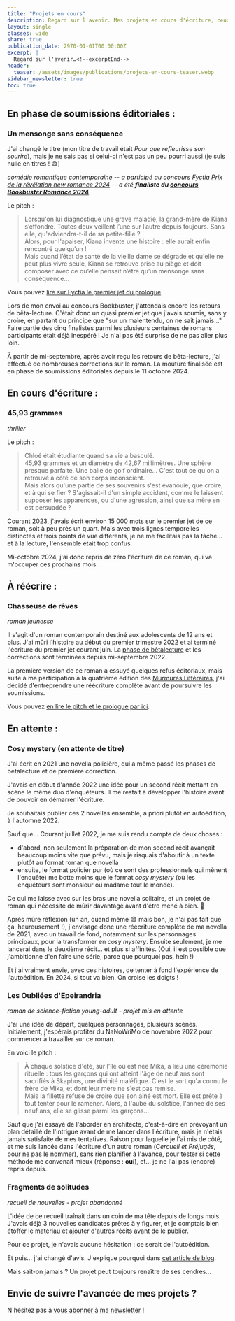 ```yaml
---
title: "Projets en cours"
description: Regard sur l'avenir. Mes projets en cours d'écriture, ceux à paraître, ceux qui attendent que les autres leur laissent la place...
layout: single
classes: wide
share: true
publication_date: 2970-01-01T00:00:00Z
excerpt: |
  Regard sur l'avenir…<!--excerptEnd-->
header:
  teaser: /assets/images/publications/projets-en-cours-teaser.webp
sidebar_newsletter: true
toc: true
---
```


## En phase de soumissions éditoriales&nbsp;:

### Un mensonge sans conséquence

J'ai changé le titre (mon titre de travail était *Pour que refleurisse son sourire*), mais je ne sais pas si celui-ci n'est pas un peu pourri aussi (je suis nulle en titres&nbsp;! 😅)

*comédie romantique contemporaine -- a participé au concours Fyctia <a href="https://www.fyctia.com/stories/et-que-refleurisse-son-sourire" target="_blank">Prix de la révélation new romance 2024</a>
-- a été **finaliste du <a href="https://www.instagram.com/p/C8O5XMRqK0P/?img_index=5" target="_blank">concours Bookbuster Romance 2024</a>***

Le pitch&nbsp;:
> Lorsqu'on lui diagnostique une grave maladie, la grand-mère de Kiana s’effondre. Toutes deux veillent l’une sur l’autre depuis toujours. Sans elle, qu'adviendra-t-il de sa petite-fille&nbsp;?
> <br />Alors, pour l'apaiser, Kiana invente une histoire&nbsp;: elle aurait enfin rencontré quelqu’un&nbsp;!
> <br />Mais quand l’état de santé de la vieille dame se dégrade et qu'elle ne peut plus vivre seule, Kiana se retrouve prise au piège et doit composer avec ce qu’elle pensait n’être qu’un mensonge sans conséquence&hellip;

Vous pouvez <a href="https://www.fyctia.com/stories/et-que-refleurisse-son-sourire" target="_blank">lire sur Fyctia le premier jet du prologue</a>.

Lors de mon envoi au concours Bookbuster, j'attendais encore les retours de bêta-lecture. C'était donc un quasi premier jet que j'avais soumis, sans y croire, en partant du principe que "sur un malentendu, on ne sait jamais&hellip;" Faire partie des cinq finalistes parmi les plusieurs centaines de romans participants était déjà inespéré&nbsp;! Je n'ai pas été surprise de ne pas aller plus loin.

À partir de mi-septembre, après avoir reçu les retours de bêta-lecture, j'ai effectué de nombreuses corrections sur le roman. La mouture finalisée est en phase de soumissions éditoriales depuis le 11 octobre 2024.


## En cours d'écriture&nbsp;:

### 45,93&nbsp;grammes

*thriller*

Le pitch&nbsp;:
> Chloé était étudiante quand sa vie a basculé.
> <br />45,93&nbsp;grammes et un diamètre de 42,67&nbsp;millimètres. Une sphère presque parfaite. Une balle de golf ordinaire&hellip; C'est tout ce qu'on a retrouvé à côté de son corps inconscient.
> <br />Mais alors qu'une partie de ses souvenirs s'est évanouie, que croire, et à qui se fier&nbsp;? S'agissait-il d'un simple accident, comme le laissent supposer les apparences, ou d'une agression, ainsi que sa mère en est persuadée&nbsp;?

Courant 2023, j'avais écrit environ 15&nbsp;000&nbsp;mots sur le premier jet de ce roman, soit à peu près un quart. Mais avec trois lignes temporelles distinctes et trois points de vue différents, je ne me facilitais pas la tâche&hellip; et à la lecture, l'ensemble était trop confus.

Mi-octobre 2024, j'ai donc repris de zéro l'écriture de ce roman, qui va m'occuper ces prochains mois.


## À réécrire&nbsp;:

### Chasseuse de rêves

*roman jeunesse*

Il s'agit d'un roman contemporain destiné aux adolescents de 12 ans et plus. J'ai mûri l'histoire au début du premier trimestre 2022 et ai terminé l'écriture du premier jet courant juin. La [phase de bêtalecture](/ecriture/2022/06/23/b%C3%AAta-lecture-chasseuse-de-r%C3%AAves.html) et les corrections sont terminées depuis mi-septembre 2022.

La première version de ce roman a essuyé quelques refus éditoriaux, mais suite à ma participation à la quatrième édition des <a href="https://www.murmures-litteraires.fr/" target="_blank">Murmures Littéraires</a>, j'ai décidé d'entreprendre une réécriture complète avant de poursuivre les soumissions.

Vous pouvez [en lire le pitch et le prologue par ici](/ecriture/2022/06/23/bêta-lecture-chasseuse-de-rêves.html#chasseuse-de-rêves-quest-ce-que-cest-).


## En attente&nbsp;:

### Cosy mystery (en attente de titre)

J'ai écrit en 2021 une novella policière, qui a même passé les phases de betalecture et de première correction.

J'avais en début d'année 2022 une idée pour un second récit mettant en scène le même duo d'enquêteurs. Il me restait à développer l'histoire avant de pouvoir en démarrer l'écriture.

Je souhaitais publier ces 2 novellas ensemble, a priori plutôt en autoédition, à l'automne 2022.

Sauf que&hellip; Courant juillet 2022, je me suis rendu compte de deux choses&nbsp;:

- d'abord, non seulement la préparation de mon second récit avançait beaucoup moins vite que prévu, mais je risquais d'aboutir à un texte plutôt au format roman que novella
- ensuite, le format policier pur (où ce sont des professionnels qui mènent l'enquête) me botte moins que le format *cosy mystery* (où les enquêteurs sont monsieur ou madame tout le monde).

Ce qui me laisse avec sur les bras une novella solitaire, et un projet de roman qui nécessite de mûrir davantage avant d'être mené à bien. 🤔

Après mûre réflexion (un an, quand même 😅 mais bon, je n'ai pas fait que ça, heureusement&nbsp;!), j'envisage donc une réécriture complète de ma novella de 2021, avec un travail de fond, notamment sur les personnages principaux, pour la transformer en *cosy mystery*. Ensuite seulement, je me lancerai dans le deuxième récit&hellip; et plus si affinités. (Oui, il est possible que j'ambitionne d'en faire une série, parce que pourquoi pas, hein&nbsp;!)

Et j'ai vraiment envie, avec ces histoires, de tenter à fond l'expérience de l'autoédition. En 2024, si tout va bien. On croise les doigts&nbsp;!


### Les Oubliées d'Epeirandria

*roman de science-fiction young-adult - projet mis en attente*

J'ai une idée de départ, quelques personnages, plusieurs scènes. Initialement, j'espérais profiter du NaNoWriMo de novembre 2022 pour commencer à travailler sur ce roman.

En voici le pitch&nbsp;:
> À chaque solstice d'été, sur l'île où est née Mika, a lieu une cérémonie rituelle&nbsp;: tous les garçons qui ont atteint l'âge de neuf ans sont sacrifiés à Skaphos, une divinité maléfique. C'est le sort qu'a connu le frère de Mika, et dont leur mère ne s'est pas remise. <br>
Mais la fillette refuse de croire que son aîné est mort. Elle est prête à tout tenter pour le ramener. Alors, à l'aube du solstice, l'année de ses neuf ans, elle se glisse parmi les garçons&hellip;

Sauf que j'ai essayé de l'aborder en architecte, c'est-à-dire en prévoyant un plan détaillé de l'intrigue avant de me lancer dans l'écriture, mais je n'étais jamais satisfaite de mes tentatives. Raison pour laquelle je l'ai mis de côté, et me suis lancée dans l'écriture d'un autre roman (*Cercueil et Préjugés*, pour ne pas le nommer), sans rien planifier à l'avance, pour tester si cette méthode me convenait mieux (réponse&nbsp;: **oui**), et&hellip; je ne l'ai pas (encore) repris depuis.


### Fragments de solitudes

*recueil de nouvelles - projet abandonné*

L'idée de ce recueil traînait dans un coin de ma tête depuis de longs mois. J'avais déjà 3 nouvelles candidates prêtes à y figurer, et je comptais bien étoffer le matériau et ajouter d'autres récits avant de le publier.

Pour ce projet, je n'avais aucune hésitation&nbsp;: ce serait de l'autoédition.

Et puis&hellip; j'ai changé d'avis. J'explique pourquoi dans [cet article de blog](/ecriture/2023/03/31/objectifs-écriture-2023.html#pourquoi-abandonner-mon-projet-de-recueil-de-nouvelles-fragments-de-solitude).

Mais sait-on jamais&nbsp;? Un projet peut toujours renaître de ses cendres&hellip;


## Envie de suivre l'avancée de mes projets&nbsp;?

N'hésitez pas à <a href="{{ '/newsletter' | relative_url }}">vous abonner à ma newsletter</a>&nbsp;!

